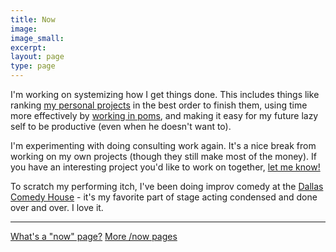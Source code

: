 ```yaml
---
title: Now
image:
image_small:
excerpt:
layout: page
type: page
---
```


I'm working on systemizing how I get things done. This includes things like ranking [my personal projects](/projects) in the best order to finish them, using time more effectively by [working in poms](http://cirillocompany.de/pages/pomodoro-technique/), and making it easy for my future lazy self to be productive (even when he doesn't want to).

I'm experimenting with doing consulting work again. It's a nice break from working on my own projects (though they still make most of the money). If you have an interesting project you'd like to work on together, [let me know!](/contact)

To scratch my performing itch, I've been doing improv comedy at the [Dallas Comedy House](http://dallascomedyhouse.com/) - it's my favorite part of stage acting condensed and done over and over. I love it.

---

[What's a "now" page?](https://sivers.org/nowff) [More /now pages](http://nownownow.com/)

<!--
---

## Book summaries todo

* Getting Things Done
* A Random Walk Down Wallstreet
* Start Small, Stay Small
* The Single Founder's Handbook

## Blog posts todo

* Evaluating Risk
* Mental Math
* Mnemonic Major system for memorizing numbers
* inbox zero

## Superpowers todo

* Memorize a Deck of Cards
* Mental addition and subtraction for numbers &lt;12
-->
